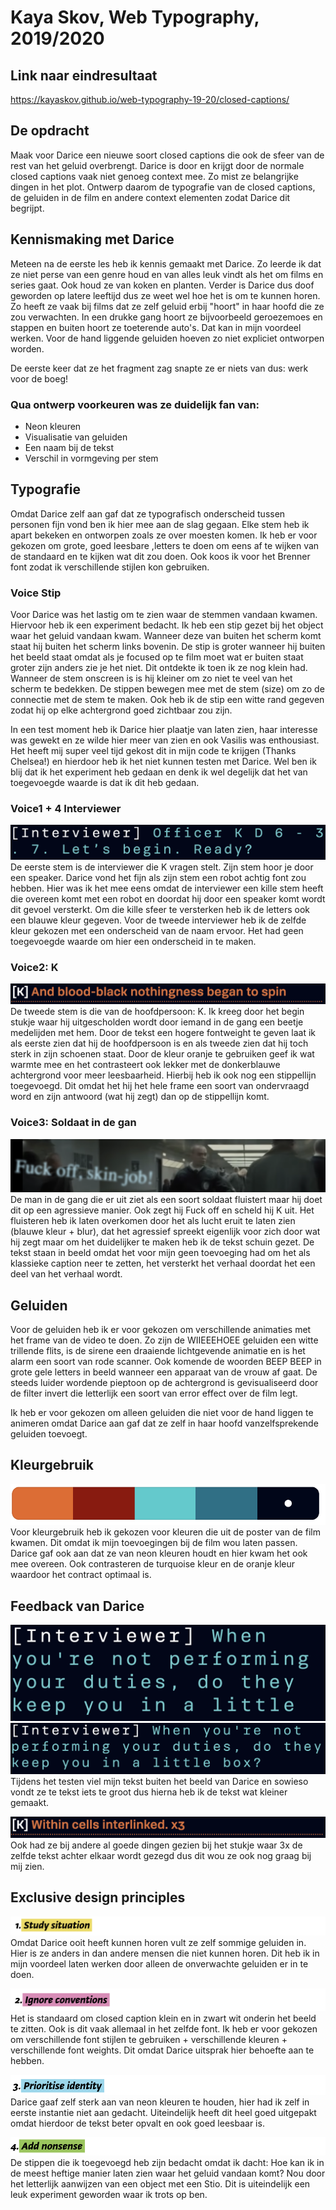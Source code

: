 # Kaya Skov, Web Typography, 2019/2020

## Link naar eindresultaat
https://kayaskov.github.io/web-typography-19-20/closed-captions/

## De opdracht
Maak voor Darice een nieuwe soort closed captions die ook de sfeer van de rest van het geluid overbrengt. Darice is door en krijgt door de normale closed captions vaak niet genoeg context mee. Zo mist ze belangrijke dingen in het plot. Ontwerp daarom de typografie van de closed captions, de geluiden in de film en andere context elementen zodat Darice dit begrijpt.

## Kennismaking met Darice
Meteen na de eerste les heb ik kennis gemaakt met Darice. Zo leerde ik dat ze niet perse van een genre houd en van alles leuk vindt als het om films en series gaat. Ook houd ze van koken en planten. Verder is Darice dus doof geworden op latere leeftijd dus ze weet wel hoe het is om te kunnen horen. Zo heeft ze vaak bij films dat ze zelf geluid erbij "hoort" in haar hoofd die ze zou verwachten. In een drukke gang hoort ze bijvoorbeeld geroezemoes en stappen en buiten hoort ze toeterende auto's. Dat kan in mijn voordeel werken. Voor de hand liggende geluiden hoeven zo niet expliciet ontworpen worden.

De eerste keer dat ze het fragment zag snapte ze er niets van dus: werk voor de boeg!

### Qua ontwerp voorkeuren was ze duidelijk fan van:
* Neon kleuren
* Visualisatie van geluiden
* Een naam bij de tekst
* Verschil in vormgeving per stem

## Typografie
Omdat Darice zelf aan gaf dat ze typografisch onderscheid tussen personen fijn vond ben ik hier mee aan de slag gegaan. Elke stem heb ik apart bekeken en ontworpen zoals ze over moesten komen. Ik heb er voor gekozen om grote, goed leesbare ,letters te doen om eens af te wijken van de standaard en te kijken wat dit zou doen. Ook koos ik voor het Brenner font zodat ik verschillende stijlen kon gebruiken.

### Voice Stip
Voor Darice was het lastig om te zien waar de stemmen vandaan kwamen. Hiervoor heb ik een experiment bedacht. Ik heb een stip gezet bij het object waar het geluid vandaan kwam. Wanneer deze van buiten het scherm komt staat hij buiten het scherm links bovenin. De stip is groter wanneer hij buiten het beeld staat omdat als je focused op te film moet wat er buiten staat groter zijn anders zie je het niet. Dit ontdekte ik toen ik ze nog klein had. Wanneer de stem onscreen is is hij kleiner om zo niet te veel van het scherm te bedekken. De stippen bewegen mee met de stem (size) om zo de connectie met de stem te maken. Ook heb ik de stip een witte rand gegeven zodat hij op elke achtergrond goed zichtbaar zou zijn.

In een test moment heb ik Darice hier plaatje van laten zien, haar interesse was gewekt en ze wilde hier meer van zien en ook Vasilis was enthousiast. Het heeft mij super veel tijd gekost dit in mijn code te krijgen  (Thanks Chelsea!) en hierdoor heb ik het niet kunnen testen met Darice. Wel ben ik blij dat ik het experiment heb gedaan en denk ik wel degelijk dat het van toegevoegde waarde is dat ik dit heb gedaan. 

### Voice1 + 4 Interviewer
![afbeelding van typografie interviewer](screenshots/typo-interviewer.png)
De eerste stem is de interviewer die K vragen stelt. Zijn stem hoor je door een speaker. Darice vond het fijn als zijn stem een robot achtig font zou hebben. Hier was ik het mee eens omdat de interviewer een kille stem heeft die overeen komt met een robot en doordat hij door een speaker komt wordt dit gevoel versterkt. Om die kille sfeer te versterken heb ik de letters ook een blauwe kleur gegeven. Voor de tweede interviewer heb ik de zelfde kleur gekozen met een onderscheid van de naam ervoor. Het had geen toegevoegde waarde om hier een onderscheid in te maken.

### Voice2: K
![afbeelding van typografie k](screenshots/typo-k.png)
De tweede stem is die van de hoofdpersoon: K. Ik kreeg door het begin stukje waar hij uitgescholden wordt door iemand in de gang een beetje medelijden met hem. Door de tekst een hogere fontweight te geven laat ik als eerste zien dat hij de hoofdpersoon is en als tweede zien dat hij toch sterk in zijn schoenen staat. Door de kleur oranje te gebruiken geef ik wat warmte mee en het contrasteert ook lekker met de donkerblauwe achtergrond voor meer leesbaarheid. Hierbij heb ik ook nog een stippellijn toegevoegd. Dit omdat het hij het hele frame een soort van ondervraagd word en zijn antwoord (wat hij zegt) dan op de stippellijn komt.

### Voice3: Soldaat in de gan
![afbeelding van typografie soldaat](screenshots/typo-soldaat.png)
De man in de gang die er uit ziet als een soort soldaat fluistert maar hij doet dit op een agressieve manier. Ook zegt hij Fuck off en scheld hij K uit. Het fluisteren heb ik laten overkomen door het als lucht eruit te laten zien (blauwe kleur + blur), dat het agressief spreekt eigenlijk voor zich door wat hij zegt maar om het duidelijker te maken heb ik de tekst schuin gezet. De tekst staan in beeld omdat het voor mijn geen toevoeging had om het als klassieke caption neer te zetten, het versterkt het verhaal doordat het een deel van het verhaal wordt. 

## Geluiden
Voor de geluiden heb ik er voor gekozen om verschillende animaties met het frame van de video te doen. Zo zijn de WIIEEEHOEE geluiden een witte trillende flits, is de sirene een draaiende lichtgevende animatie en is het alarm een soort van rode scanner. Ook komende de woorden BEEP BEEP in grote gele letters in beeld wanneer een apparaat van de vrouw af gaat. De steeds luider wordende pieptoon op de achtergrond is gevisualiseerd door de filter invert die letterlijk een soort van error effect over de film legt. 

Ik heb er voor gekozen om alleen geluiden die niet voor de hand liggen te animeren omdat Darice aan gaf dat ze zelf in haar hoofd vanzelfsprekende geluiden toevoegt.

## Kleurgebruik
![afbeelding van kleuren](screenshots/kleuren.png)
 Voor kleurgebruik heb ik gekozen voor kleuren die uit de poster van de film kwamen. Dit omdat ik mijn toevoegingen bij de film wou laten passen. Darice gaf ook aan dat ze van neon kleuren houdt en hier kwam het ook mee overeen. Ook contrasteren de turquoise kleur en de oranje kleur waardoor het contract optimaal is.

## Feedback van Darice
![afbeelding van fout](screenshots/feedback-fout.png)
![afbeelding van goed](screenshots/feedback-goed.png)
Tijdens het testen viel mijn tekst buiten het beeld van Darice en sowieso vondt ze te tekst iets te groot dus hierna heb ik de tekst wat kleiner gemaakt.

![afbeelding van 3x](screenshots/3x.png)
Ook had ze bij andere al goede dingen gezien bij het stukje waar 3x de zelfde tekst achter elkaar wordt gezegd dus dit wou ze ook nog graag bij mij zien.


## Exclusive design principles

![afbeelding van 3x](screenshots/studysituation.png)
Omdat Darice ooit heeft kunnen horen vult ze zelf sommige geluiden in. Hier is ze anders in dan andere mensen die niet kunnen horen. Dit heb ik in mijn voordeel laten werken door alleen de onverwachte geluiden er in te doen.

![afbeelding van 3x](screenshots/ignoreconventions.png)
Het is standaard om closed caption klein en in zwart wit onderin het beeld te zitten. Ook is dit vaak allemaal in het zelfde font. Ik heb er voor gekozen om verschillende font stijlen te gebruiken + verschillende kleuren + verschillende font weights. Dit omdat Darice uitsprak hier behoefte aan te hebben.

![afbeelding van 3x](screenshots/prioritiseidentity.png)
Darice gaaf zelf sterk aan van neon kleuren te houden, hier had ik zelf in eerste instantie niet aan gedacht. Uiteindelijk heeft dit heel goed uitgepakt omdat hierdoor de tekst beter opvalt en ook goed leesbaar is.

![afbeelding van 3x](screenshots/addnonsense.png)
De stippen die ik toegevoegd heb zijn  bedacht omdat ik dacht: Hoe kan ik in de meest heftige manier laten zien waar het geluid vandaan komt? Nou door het letterlijk aanwijzen van een object met een Stio. Dit is uiteindelijk een leuk experiment geworden waar ik trots op ben.
